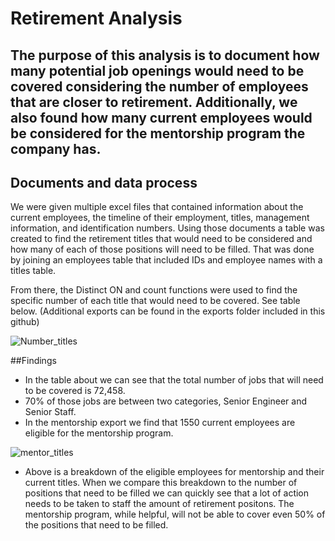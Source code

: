 # Retirement Analysis 

## The purpose of this analysis is to document how many potential job openings would need to be covered considering the number of employees that are closer to retirement. Additionally, we also found how many current employees would be considered for the mentorship program the company has.

## Documents and data process

We were given multiple excel files that contained information about the current employees, the timeline of their employment, titles, management information, and identification numbers. Using those documents a table was created to find the retirement titles that would need to be considered and how many of each of those positions will need to be filled. That was done by joining an employees table that included IDs and employee names with a titles table.

From there, the Distinct ON and count functions were used to find the specific number of each title that would need to be covered. See table below. (Additional exports can be found in the exports folder included in this github)


![Number_titles](https://user-images.githubusercontent.com/110923091/196006193-78cca1a7-3dda-498d-b58a-cde481f91fbc.PNG)

##Findings

* In the table about we can see that the total number of jobs that will need to be covered is 72,458.
* 70% of those jobs are between two categories, Senior Engineer and Senior Staff.
* In the mentorship export we find that 1550 current employees are eligible for the mentorship program. 

![mentor_titles](https://user-images.githubusercontent.com/110923091/196006473-62a1162d-3411-4373-ba01-fdc5f60dc537.PNG)

* Above is a breakdown of the eligible employees for mentorship and their current titles. When we compare this breakdown to the number of positions that need to be filled we can quickly see that a lot of action needs to be taken to staff the amount of retirement positons. The mentorship program, while helpful, will not be able to cover even 50% of the positions that need to be filled.
